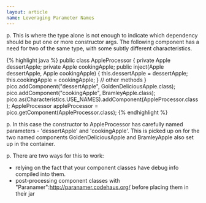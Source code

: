 ```yaml
---
layout: article
name: Leveraging Parameter Names
---
```


p. This is where the type alone is not enough to indicate which dependency should be put one or more constructor args. The following component has a need for two of the same type, with some subtly different characteristics.

{% highlight java %}
public class AppleProcessor {
  private Apple dessertApple;
  private Apple cookingApple;
  public inject(Apple dessertApple, Apple cookingApple) {
    this.dessertApple = dessertApple; 
    this.cookingApple = cookingApple; 
  } 
  // other methods 
} 
pico.addComponent("dessertApple", GoldenDeliciousApple.class);
pico.addComponent("cookingApple", BramleyApple.class);
pico.as(Characteristics.USE_NAMES).addComponent(AppleProcessor.class);
AppleProcessor appleProcessor = pico.getComponent(AppleProcessor.class);
{% endhighlight %}

p. In this case the constructor to AppleProcessor has carefully named parameters - 'dessertApple' and 'cookingApple'. This is picked up on for the two named components GoldenDeliciousApple and BramleyApple also set up in the container.

p. There are two ways for this to work:

* relying on the fact that your component classes have debug info compiled into them.
* post-processing component classes with "Paranamer":http://paranamer.codehaus.org/ before placing them in their jar


